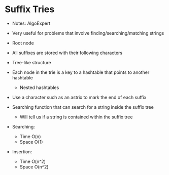 # Suffix Tries

- Notes: AlgoExpert

- Very useful for problems that involve finding/searching/matching strings
- Root node
- All suffixes are stored with their following characters
- Tree-like structure
- Each node in the trie is a key to a hashtable that points to another hashtable
  - Nested hashtables
- Use a character such as an astrix to mark the end of each suffix

- Searching function that can search for a string inside the suffix tree
  - Will tell us if a string is contained within the suffix tree

- Searching:
  - Time O(n)
  - Space O(1)

- Insertion:
  - Time O(n^2)
  - Space O(n^2)
